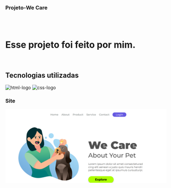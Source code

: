 ### Projeto-We Care
<br>
<br>
<h1>Esse projeto foi feito por mim.</h1>
<br>
<h2>Tecnologias utilizadas</h2>
<img src="https://img.shields.io/badge/HTML-E34F26.svg?style=for-the-badge&logo=HTML5&logoColor=white" alt="html-logo"/>
<img src="https://img.shields.io/badge/CSS-1572B6.svg?style=for-the-badge&logo=CSS3&logoColor=white" alt="css-logo"/>

### Site

<img src="https://github.com/Fagwndes/Projeto-WE-Care/blob/main/img/Captura%20de%20tela%202025-04-02%20211821.png?raw=true" />
